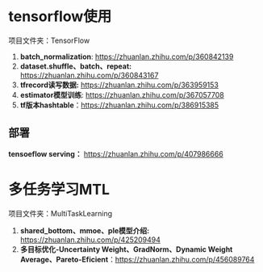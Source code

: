 # tensorflow使用

项目文件夹：TensorFlow

1. **batch_normalization**: https://zhuanlan.zhihu.com/p/360842139
2. **dataset.shuffle、batch、repeat:** https://zhuanlan.zhihu.com/p/360843167
3. **tfrecord读写数据:** https://zhuanlan.zhihu.com/p/363959153
4. **estimator模型训练**: https://zhuanlan.zhihu.com/p/367057708
5. **tf版本hashtable**：https://zhuanlan.zhihu.com/p/386915385

## 部署

**tensoeflow serving：** https://zhuanlan.zhihu.com/p/407986666

# 多任务学习MTL

项目文件夹：MultiTaskLearning

1. **shared_bottom、mmoe、ple模型介绍:** https://zhuanlan.zhihu.com/p/425209494
2. **多目标优化-Uncertainty Weight、GradNorm、Dynamic Weight Average、Pareto-Eficient**：https://zhuanlan.zhihu.com/p/456089764

